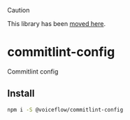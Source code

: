 > [!CAUTION]
> This library has been [moved here](https://github.com/voiceflow/toolchain/tree/master/libs/commitlint-config).

# commitlint-config
Commitlint config

## Install
```bash
npm i -S @voiceflow/commitlint-config
```
